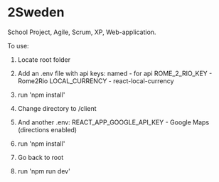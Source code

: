 # 2Sweden
School Project, Agile, Scrum, XP, Web-application.

To use:
1) Locate root folder

2) Add an .env file with api keys: named - for api
  ROME_2_RIO_KEY - Rome2Rio
  LOCAL_CURRENCY - react-local-currency
  
3) run 'npm install'

4) Change directory to /client

5) And another .env:
  REACT_APP_GOOGLE_API_KEY - Google Maps (directions enabled)
  
6) run 'npm install'

7) Go back to root

8) run 'npm run dev'
  
 
